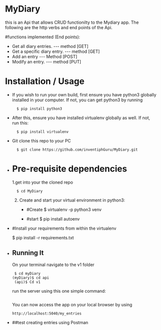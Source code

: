 # MyDiary

this is an Api that allows CRUD functionilty to the Mydiary app.
The following are the http verbs and end points of the Api.

#functions implemented (End points):
* Get all diary entries.  --- method [GET]
* Get a specific diary entry. --- method [GET]
* Add an entry  --- Method [POST]
* Modify an entry. --- method [PUT]

# Installation / Usage
* If you wish to run your own build, first ensure you have python3 globally installed in your computer. 
If not, you can get python3 by running

		$ pip install python3
		
* After this, ensure you have installed virtualenv globally as well. If not, run this:

        $ pip install virtualenv

* Git clone this repo to your PC
 
        $ git clone https://github.com/inventiphGuru/MyDiary.git
		
* # Pre-requisite dependencies
    1.get into your the cloned repo 
     
        $ cd MyDiary
     

    2. Create and start your virtual environment in python3:
         
		 * #Create
        $ virtualenv -p python3 venv
		
		* #start
        $ pip install autoenv
        
* #Install your requirements from within the virtualenv
    
    $ pip install -r requirements.txt

* ## Running It
    On your terminal navigate to the v1 folder
    ```
	 $ cd myDiary
	(myDiary)$ cd api
	 (api)$ Cd v1
	 ```
	 run the server using this one simple command:
	 ``` $ (v1)$ python app.py
 	 ```
	You can now access the app on your local browser by using
    ```
    http://localhost:5040/my_entries
    ```
   
 * ##test creating entries using Postman
